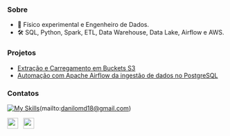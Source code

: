 ### Sobre
- 👋 Físico experimental e Engenheiro de Dados.
- 🛠️ SQL, Python, Spark, ETL, Data Warehouse, Data Lake, Airflow e AWS.

### Projetos
- [Extração e Carregamento em Buckets S3](https://github.com/odanilomachado/data_extraction_load_s3)
- [Automação com Apache Airflow da ingestão de dados no PostgreSQL](https://github.com/odanilomachado/postgres_ingestion_airflow)

### Contatos

[![My Skills](https://skillicons.dev/icons?i=linkedin,gmail)](https://www.linkedin.com/in/odanilomachado)(mailto:danilomd18@gmail.com)

<p align='left'>
   <a href="https://www.linkedin.com/in/odanilomachado" target="_blank"><img height="25" src="https://img.shields.io/badge/LinkedIn-0077B5?style=for-the-badge&logo=linkedin&logoColor=white"></a>&nbsp;&nbsp;
<!-- <p align='left'> -->
<a href="mailto:danilomd18@gmail.com" target="_blank"><img height="25" src="https://img.shields.io/badge/Gmail-D14836?style=for-the-badge&logo=gmail&logoColor=white"></a>&nbsp;&nbsp;
